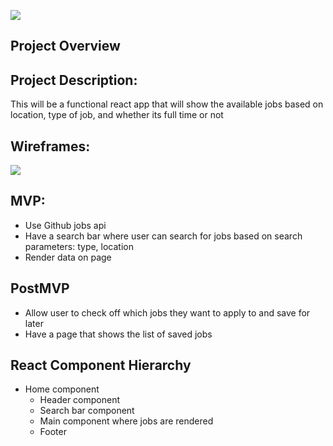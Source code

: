 ![](https://media.giphy.com/media/lf7YrlVZ1PicU/giphy.gif)

## Project Overview

## Project Description:
This will be a functional react app that will show the available jobs based on location, type of job, and whether its full time or not

## Wireframes:
![](https://i.imgur.com/fp2bzMP.png)

## MVP:
- Use Github jobs api
- Have a search bar where user can search for jobs based on search parameters: type, location
- Render data on page

## PostMVP 
- Allow user to check off which jobs they want to apply to and save for later
- Have a page that shows the list of saved jobs

## React Component Hierarchy
- Home component 
    - Header component
    - Search bar component
    - Main component where jobs are rendered
    - Footer 
